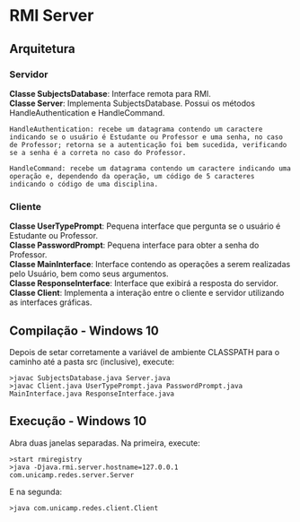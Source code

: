 # RMI Server

## Arquitetura

### Servidor

**Classe SubjectsDatabase**: Interface remota para RMI.  
**Classe Server**: Implementa SubjectsDatabase. Possui os métodos HandleAuthentication e HandleCommand.

```
HandleAuthentication: recebe um datagrama contendo um caractere indicando se o usuário é Estudante ou Professor e uma senha, no caso de Professor; retorna se a autenticação foi bem sucedida, verificando se a senha é a correta no caso do Professor.  

HandleCommand: recebe um datagrama contendo um caractere indicando uma operação e, dependendo da operação, um código de 5 caracteres indicando o código de uma disciplina.
```

### Cliente

**Classe UserTypePrompt**: Pequena interface que pergunta se o usuário é Estudante ou Professor.  
**Classe PasswordPrompt**: Pequena interface para obter a senha do Professor.  
**Classe MainInterface**: Interface contendo as operações a serem realizadas pelo Usuário, bem como seus argumentos.  
**Classe ResponseInterface**: Interface que exibirá a resposta do servidor.  
**Classe Client**: Implementa a interação entre o cliente e servidor utilizando as interfaces gráficas.  

## Compilação - Windows 10

Depois de setar corretamente a variável de ambiente CLASSPATH para o caminho até a pasta src (inclusive), execute:

```
>javac SubjectsDatabase.java Server.java
>javac Client.java UserTypePrompt.java PasswordPrompt.java MainInterface.java ResponseInterface.java
```

## Execução - Windows 10

Abra duas janelas separadas. Na primeira, execute:

```
>start rmiregistry
>java -Djava.rmi.server.hostname=127.0.0.1 com.unicamp.redes.server.Server
```

E na segunda:

```
>java com.unicamp.redes.client.Client
```
